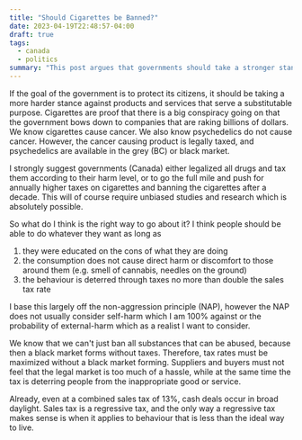 ```yaml
---
title: "Should Cigarettes be Banned?"
date: 2023-04-19T22:48:57-04:00
draft: true
tags:
  - canada
  - politics
summary: "This post argues that governments should take a stronger stance against harmful products like cigarettes, contrasting their legal status with psychedelics. It suggests either legalizing and taxing all drugs based on harm level or gradually increasing cigarette taxes and banning them after a decade. The author proposes a framework for allowing personal choices based on education, lack of direct harm to others, and deterrent taxes, while also noting the issue of black markets if taxes are too high."
---
```


If the goal of the government is to protect its citizens, it should be taking a more harder stance against products and services that serve a substitutable purpose. Cigarettes are proof that there is a big conspiracy going on that the government bows down to companies that are raking billions of dollars. We know cigarettes cause cancer. We also know psychedelics do not cause cancer. However, the cancer causing product is legally taxed, and psychedelics are available in the grey (BC) or black market.

I strongly suggest governments (Canada) either legalized all drugs and tax them according to their harm level, or to go the full mile and push for annually higher taxes on cigarettes and banning the cigarettes after a decade. This will of course require unbiased studies and research which is absolutely possible.

So what do I think is the right way to go about it? I think people should be able to do whatever they want as long as

1. they were educated on the cons of what they are doing
2. the consumption does not cause direct harm or discomfort to those around them (e.g. smell of cannabis, needles on the ground)
3. the behaviour is deterred through taxes no more than double the sales tax rate

I base this largely off the non-aggression principle (NAP), however the NAP does not usually consider self-harm which I am 100% against or the probability of external-harm which as a realist I want to consider.

We know that we can't just ban all substances that can be abused, because then a black market forms without taxes. Therefore, tax rates must be maximized without a black market forming. Suppliers and buyers must not feel that the legal market is too much of a hassle, while at the same time the tax is deterring people from the inappropriate good or service.

Already, even at a combined sales tax of 13%, cash deals occur in broad daylight. Sales tax is a regressive tax, and the only way a regressive tax makes sense is when it applies to behaviour that is less than the ideal way to live.
